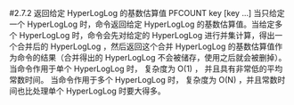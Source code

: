 #2.7.2	返回给定 HyperLogLog 的基数估算值
	PFCOUNT key [key ...]
当只给定一个 HyperLogLog 时，命令返回给定 HyperLogLog 的基数估算值。当给定多个 HyperLogLog 时，命令会先对给定的 HyperLogLog 进行并集计算，得出一个合并后的 HyperLogLog ，然后返回这个合并 HyperLogLog 的基数估算值作为命令的结果（合并得出的 HyperLogLog 不会被储存，使用之后就会被删掉）。
当命令作用于单个 HyperLogLog 时， 复杂度为 O(1) ， 并且具有非常低的平均常数时间。
当命令作用于多个 HyperLogLog 时， 复杂度为 O(N) ，并且常数时间也比处理单个 HyperLogLog 时要大得多。

